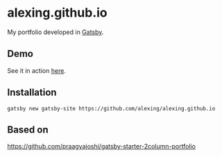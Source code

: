# alexing.github.io
My portfolio developed in  [Gatsby](https://www.gatsbyjs.org/).

## Demo
See it in action [here](http://www.alexingberg.com/).

## Installation
```
gatsby new gatsby-site https://github.com/alexing/alexing.github.io
```

## Based on 
https://github.com/praagyajoshi/gatsby-starter-2column-portfolio

